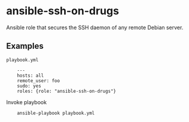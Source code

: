 # ansible-ssh-on-drugs

Ansible role that secures the SSH daemon of any remote Debian server.

## Examples

``playbook.yml``

        ---
        hosts: all
        remote_user: foo
        sudo: yes
        roles: {role: "ansible-ssh-on-drugs"}

Invoke playbook

        ansible-playbook playbook.yml
